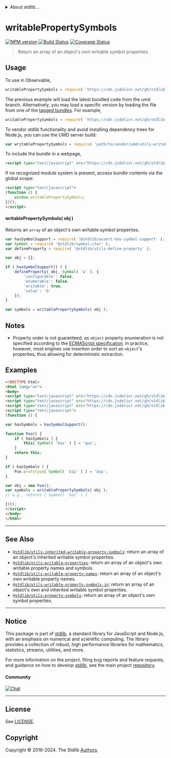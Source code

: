 <!--

@license Apache-2.0

Copyright (c) 2018 The Stdlib Authors.

Licensed under the Apache License, Version 2.0 (the "License");
you may not use this file except in compliance with the License.
You may obtain a copy of the License at

   http://www.apache.org/licenses/LICENSE-2.0

Unless required by applicable law or agreed to in writing, software
distributed under the License is distributed on an "AS IS" BASIS,
WITHOUT WARRANTIES OR CONDITIONS OF ANY KIND, either express or implied.
See the License for the specific language governing permissions and
limitations under the License.

-->


<details>
  <summary>
    About stdlib...
  </summary>
  <p>We believe in a future in which the web is a preferred environment for numerical computation. To help realize this future, we've built stdlib. stdlib is a standard library, with an emphasis on numerical and scientific computation, written in JavaScript (and C) for execution in browsers and in Node.js.</p>
  <p>The library is fully decomposable, being architected in such a way that you can swap out and mix and match APIs and functionality to cater to your exact preferences and use cases.</p>
  <p>When you use stdlib, you can be absolutely certain that you are using the most thorough, rigorous, well-written, studied, documented, tested, measured, and high-quality code out there.</p>
  <p>To join us in bringing numerical computing to the web, get started by checking us out on <a href="https://github.com/stdlib-js/stdlib">GitHub</a>, and please consider <a href="https://opencollective.com/stdlib">financially supporting stdlib</a>. We greatly appreciate your continued support!</p>
</details>

# writablePropertySymbols

[![NPM version][npm-image]][npm-url] [![Build Status][test-image]][test-url] [![Coverage Status][coverage-image]][coverage-url] <!-- [![dependencies][dependencies-image]][dependencies-url] -->

> Return an array of an object's own writable symbol properties.



<section class="usage">

## Usage

To use in Observable,

```javascript
writablePropertySymbols = require( 'https://cdn.jsdelivr.net/gh/stdlib-js/utils-writable-property-symbols@umd/browser.js' )
```
The previous example will load the latest bundled code from the umd branch. Alternatively, you may load a specific version by loading the file from one of the [tagged bundles](https://github.com/stdlib-js/utils-writable-property-symbols/tags). For example,

```javascript
writablePropertySymbols = require( 'https://cdn.jsdelivr.net/gh/stdlib-js/utils-writable-property-symbols@v0.2.2-umd/browser.js' )
```

To vendor stdlib functionality and avoid installing dependency trees for Node.js, you can use the UMD server build:

```javascript
var writablePropertySymbols = require( 'path/to/vendor/umd/utils-writable-property-symbols/index.js' )
```

To include the bundle in a webpage,

```html
<script type="text/javascript" src="https://cdn.jsdelivr.net/gh/stdlib-js/utils-writable-property-symbols@umd/browser.js"></script>
```

If no recognized module system is present, access bundle contents via the global scope:

```html
<script type="text/javascript">
(function () {
    window.writablePropertySymbols;
})();
</script>
```

#### writablePropertySymbols( obj )

Returns an `array` of an object's own writable symbol properties.

```javascript
var hasSymbolSupport = require( '@stdlib/assert-has-symbol-support' );
var Symbol = require( '@stdlib/symbol-ctor' );
var defineProperty = require( '@stdlib/utils-define-property' );

var obj = {};

if ( hasSymbolSupport() ) {
    defineProperty( obj, Symbol( 'a' ), {
        'configurable': false,
        'enumerable': false,
        'writable': true,
        'value': 'b'
    });
}

var symbols = writablePropertySymbols( obj );
```

</section>

<!-- /.usage -->

<section class="notes">

## Notes

-   Property order is not guaranteed, as `object` property enumeration is not specified according to the [ECMAScript specification][ecma-262-for-in]. In practice, however, most engines use insertion order to sort an `object`'s properties, thus allowing for deterministic extraction.

</section>

<!-- /.notes -->

<section class="examples">

## Examples

<!-- eslint no-undef: "error" -->

```html
<!DOCTYPE html>
<html lang="en">
<body>
<script type="text/javascript" src="https://cdn.jsdelivr.net/gh/stdlib-js/assert-has-symbol-support@umd/browser.js"></script>
<script type="text/javascript" src="https://cdn.jsdelivr.net/gh/stdlib-js/symbol-ctor@umd/browser.js"></script>
<script type="text/javascript" src="https://cdn.jsdelivr.net/gh/stdlib-js/utils-writable-property-symbols@umd/browser.js"></script>
<script type="text/javascript">
(function () {

var hasSymbols = hasSymbolSupport();

function Foo() {
    if ( hasSymbols ) {
        this[ Symbol( 'baz' ) ] = 'qux';
    }
    return this;
}

if ( hasSymbols ) {
    Foo.prototype[ Symbol( 'bip' ) ] = 'bop';
}

var obj = new Foo();
var symbols = writablePropertySymbols( obj );
// e.g., returns [ Symbol( 'baz' ) ]

})();
</script>
</body>
</html>
```

</section>

<!-- /.examples -->

<!-- Section for related `stdlib` packages. Do not manually edit this section, as it is automatically populated. -->

<section class="related">

* * *

## See Also

-   <span class="package-name">[`@stdlib/utils-inherited-writable-property-symbols`][@stdlib/utils/inherited-writable-property-symbols]</span><span class="delimiter">: </span><span class="description">return an array of an object's inherited writable symbol properties.</span>
-   <span class="package-name">[`@stdlib/utils-writable-properties`][@stdlib/utils/writable-properties]</span><span class="delimiter">: </span><span class="description">return an array of an object's own writable property names and symbols.</span>
-   <span class="package-name">[`@stdlib/utils-writable-property-names`][@stdlib/utils/writable-property-names]</span><span class="delimiter">: </span><span class="description">return an array of an object's own writable property names.</span>
-   <span class="package-name">[`@stdlib/utils-writable-property-symbols-in`][@stdlib/utils/writable-property-symbols-in]</span><span class="delimiter">: </span><span class="description">return an array of an object's own and inherited writable symbol properties.</span>
-   <span class="package-name">[`@stdlib/utils-property-symbols`][@stdlib/utils/property-symbols]</span><span class="delimiter">: </span><span class="description">return an array of an object's own symbol properties.</span>

</section>

<!-- /.related -->

<!-- Section for all links. Make sure to keep an empty line after the `section` element and another before the `/section` close. -->


<section class="main-repo" >

* * *

## Notice

This package is part of [stdlib][stdlib], a standard library for JavaScript and Node.js, with an emphasis on numerical and scientific computing. The library provides a collection of robust, high performance libraries for mathematics, statistics, streams, utilities, and more.

For more information on the project, filing bug reports and feature requests, and guidance on how to develop [stdlib][stdlib], see the main project [repository][stdlib].

#### Community

[![Chat][chat-image]][chat-url]

---

## License

See [LICENSE][stdlib-license].


## Copyright

Copyright &copy; 2016-2024. The Stdlib [Authors][stdlib-authors].

</section>

<!-- /.stdlib -->

<!-- Section for all links. Make sure to keep an empty line after the `section` element and another before the `/section` close. -->

<section class="links">

[npm-image]: http://img.shields.io/npm/v/@stdlib/utils-writable-property-symbols.svg
[npm-url]: https://npmjs.org/package/@stdlib/utils-writable-property-symbols

[test-image]: https://github.com/stdlib-js/utils-writable-property-symbols/actions/workflows/test.yml/badge.svg?branch=v0.2.2
[test-url]: https://github.com/stdlib-js/utils-writable-property-symbols/actions/workflows/test.yml?query=branch:v0.2.2

[coverage-image]: https://img.shields.io/codecov/c/github/stdlib-js/utils-writable-property-symbols/main.svg
[coverage-url]: https://codecov.io/github/stdlib-js/utils-writable-property-symbols?branch=main

<!--

[dependencies-image]: https://img.shields.io/david/stdlib-js/utils-writable-property-symbols.svg
[dependencies-url]: https://david-dm.org/stdlib-js/utils-writable-property-symbols/main

-->

[chat-image]: https://img.shields.io/gitter/room/stdlib-js/stdlib.svg
[chat-url]: https://app.gitter.im/#/room/#stdlib-js_stdlib:gitter.im

[stdlib]: https://github.com/stdlib-js/stdlib

[stdlib-authors]: https://github.com/stdlib-js/stdlib/graphs/contributors

[umd]: https://github.com/umdjs/umd
[es-module]: https://developer.mozilla.org/en-US/docs/Web/JavaScript/Guide/Modules

[deno-url]: https://github.com/stdlib-js/utils-writable-property-symbols/tree/deno
[deno-readme]: https://github.com/stdlib-js/utils-writable-property-symbols/blob/deno/README.md
[umd-url]: https://github.com/stdlib-js/utils-writable-property-symbols/tree/umd
[umd-readme]: https://github.com/stdlib-js/utils-writable-property-symbols/blob/umd/README.md
[esm-url]: https://github.com/stdlib-js/utils-writable-property-symbols/tree/esm
[esm-readme]: https://github.com/stdlib-js/utils-writable-property-symbols/blob/esm/README.md
[branches-url]: https://github.com/stdlib-js/utils-writable-property-symbols/blob/main/branches.md

[stdlib-license]: https://raw.githubusercontent.com/stdlib-js/utils-writable-property-symbols/main/LICENSE

[ecma-262-for-in]: https://262.ecma-international.org/5.1/#sec-12.6.4

<!-- <related-links> -->

[@stdlib/utils/inherited-writable-property-symbols]: https://github.com/stdlib-js/utils-inherited-writable-property-symbols/tree/umd

[@stdlib/utils/writable-properties]: https://github.com/stdlib-js/utils-writable-properties/tree/umd

[@stdlib/utils/writable-property-names]: https://github.com/stdlib-js/utils-writable-property-names/tree/umd

[@stdlib/utils/writable-property-symbols-in]: https://github.com/stdlib-js/utils-writable-property-symbols-in/tree/umd

[@stdlib/utils/property-symbols]: https://github.com/stdlib-js/utils-property-symbols/tree/umd

<!-- </related-links> -->

</section>

<!-- /.links -->
